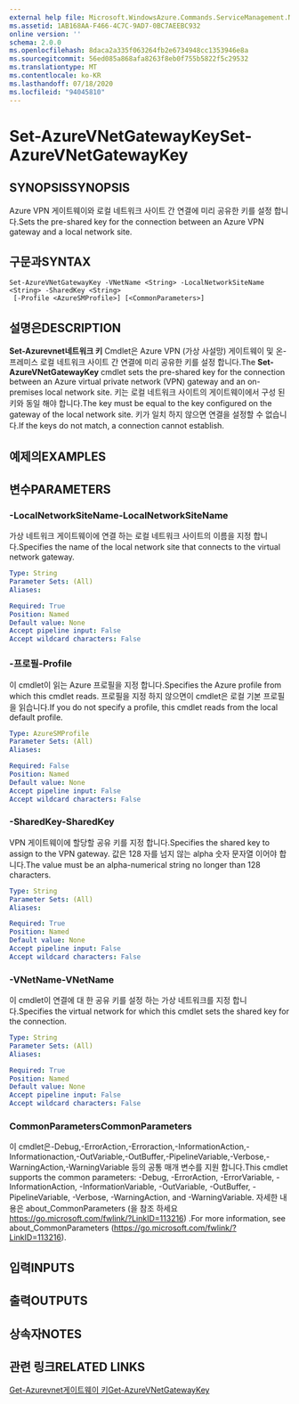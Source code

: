 ```yaml
---
external help file: Microsoft.WindowsAzure.Commands.ServiceManagement.Network.dll-Help.xml
ms.assetid: 1AB168AA-F466-4C7C-9AD7-0BC7AEEBC932
online version: ''
schema: 2.0.0
ms.openlocfilehash: 8daca2a335f063264fb2e6734948cc1353946e8a
ms.sourcegitcommit: 56ed085a868afa8263f8eb0f755b5822f5c29532
ms.translationtype: MT
ms.contentlocale: ko-KR
ms.lasthandoff: 07/18/2020
ms.locfileid: "94045810"
---
```

# <span data-ttu-id="63fae-101">Set-AzureVNetGatewayKey</span><span class="sxs-lookup"><span data-stu-id="63fae-101">Set-AzureVNetGatewayKey</span></span>

## <span data-ttu-id="63fae-102">SYNOPSIS</span><span class="sxs-lookup"><span data-stu-id="63fae-102">SYNOPSIS</span></span>
<span data-ttu-id="63fae-103">Azure VPN 게이트웨이와 로컬 네트워크 사이트 간 연결에 미리 공유한 키를 설정 합니다.</span><span class="sxs-lookup"><span data-stu-id="63fae-103">Sets the pre-shared key for the connection between an Azure VPN gateway and a local network site.</span></span>

## <span data-ttu-id="63fae-104">구문과</span><span class="sxs-lookup"><span data-stu-id="63fae-104">SYNTAX</span></span>

```
Set-AzureVNetGatewayKey -VNetName <String> -LocalNetworkSiteName <String> -SharedKey <String>
 [-Profile <AzureSMProfile>] [<CommonParameters>]
```

## <span data-ttu-id="63fae-105">설명은</span><span class="sxs-lookup"><span data-stu-id="63fae-105">DESCRIPTION</span></span>
<span data-ttu-id="63fae-106">**Set-Azurevnet네트워크 키** Cmdlet은 Azure VPN (가상 사설망) 게이트웨이 및 온-프레미스 로컬 네트워크 사이트 간 연결에 미리 공유한 키를 설정 합니다.</span><span class="sxs-lookup"><span data-stu-id="63fae-106">The **Set-AzureVNetGatewayKey** cmdlet sets the pre-shared key for the connection between an Azure virtual private network (VPN) gateway and an on-premises local network site.</span></span>
<span data-ttu-id="63fae-107">키는 로컬 네트워크 사이트의 게이트웨이에서 구성 된 키와 동일 해야 합니다.</span><span class="sxs-lookup"><span data-stu-id="63fae-107">The key must be equal to the key configured on the gateway of the local network site.</span></span>
<span data-ttu-id="63fae-108">키가 일치 하지 않으면 연결을 설정할 수 없습니다.</span><span class="sxs-lookup"><span data-stu-id="63fae-108">If the keys do not match, a connection cannot establish.</span></span>

## <span data-ttu-id="63fae-109">예제의</span><span class="sxs-lookup"><span data-stu-id="63fae-109">EXAMPLES</span></span>

## <span data-ttu-id="63fae-110">변수</span><span class="sxs-lookup"><span data-stu-id="63fae-110">PARAMETERS</span></span>

### <span data-ttu-id="63fae-111">-LocalNetworkSiteName</span><span class="sxs-lookup"><span data-stu-id="63fae-111">-LocalNetworkSiteName</span></span>
<span data-ttu-id="63fae-112">가상 네트워크 게이트웨이에 연결 하는 로컬 네트워크 사이트의 이름을 지정 합니다.</span><span class="sxs-lookup"><span data-stu-id="63fae-112">Specifies the name of the local network site that connects to the virtual network gateway.</span></span>

```yaml
Type: String
Parameter Sets: (All)
Aliases: 

Required: True
Position: Named
Default value: None
Accept pipeline input: False
Accept wildcard characters: False
```

### <span data-ttu-id="63fae-113">-프로필</span><span class="sxs-lookup"><span data-stu-id="63fae-113">-Profile</span></span>
<span data-ttu-id="63fae-114">이 cmdlet이 읽는 Azure 프로필을 지정 합니다.</span><span class="sxs-lookup"><span data-stu-id="63fae-114">Specifies the Azure profile from which this cmdlet reads.</span></span> <span data-ttu-id="63fae-115">프로필을 지정 하지 않으면이 cmdlet은 로컬 기본 프로필을 읽습니다.</span><span class="sxs-lookup"><span data-stu-id="63fae-115">If you do not specify a profile, this cmdlet reads from the local default profile.</span></span>

```yaml
Type: AzureSMProfile
Parameter Sets: (All)
Aliases: 

Required: False
Position: Named
Default value: None
Accept pipeline input: False
Accept wildcard characters: False
```

### <span data-ttu-id="63fae-116">-SharedKey</span><span class="sxs-lookup"><span data-stu-id="63fae-116">-SharedKey</span></span>
<span data-ttu-id="63fae-117">VPN 게이트웨이에 할당할 공유 키를 지정 합니다.</span><span class="sxs-lookup"><span data-stu-id="63fae-117">Specifies the shared key to assign to the VPN gateway.</span></span>
<span data-ttu-id="63fae-118">값은 128 자를 넘지 않는 alpha 숫자 문자열 이어야 합니다.</span><span class="sxs-lookup"><span data-stu-id="63fae-118">The value must be an alpha-numerical string no longer than 128 characters.</span></span>

```yaml
Type: String
Parameter Sets: (All)
Aliases: 

Required: True
Position: Named
Default value: None
Accept pipeline input: False
Accept wildcard characters: False
```

### <span data-ttu-id="63fae-119">-VNetName</span><span class="sxs-lookup"><span data-stu-id="63fae-119">-VNetName</span></span>
<span data-ttu-id="63fae-120">이 cmdlet이 연결에 대 한 공유 키를 설정 하는 가상 네트워크를 지정 합니다.</span><span class="sxs-lookup"><span data-stu-id="63fae-120">Specifies the virtual network for which this cmdlet sets the shared key for the connection.</span></span>

```yaml
Type: String
Parameter Sets: (All)
Aliases: 

Required: True
Position: Named
Default value: None
Accept pipeline input: False
Accept wildcard characters: False
```

### <span data-ttu-id="63fae-121">CommonParameters</span><span class="sxs-lookup"><span data-stu-id="63fae-121">CommonParameters</span></span>
<span data-ttu-id="63fae-122">이 cmdlet은-Debug,-ErrorAction,-Erroraction,-InformationAction,-Informationaction,-OutVariable,-OutBuffer,-PipelineVariable,-Verbose,-WarningAction,-WarningVariable 등의 공통 매개 변수를 지원 합니다.</span><span class="sxs-lookup"><span data-stu-id="63fae-122">This cmdlet supports the common parameters: -Debug, -ErrorAction, -ErrorVariable, -InformationAction, -InformationVariable, -OutVariable, -OutBuffer, -PipelineVariable, -Verbose, -WarningAction, and -WarningVariable.</span></span> <span data-ttu-id="63fae-123">자세한 내용은 about_CommonParameters (을 참조 하세요 https://go.microsoft.com/fwlink/?LinkID=113216) .</span><span class="sxs-lookup"><span data-stu-id="63fae-123">For more information, see about_CommonParameters (https://go.microsoft.com/fwlink/?LinkID=113216).</span></span>

## <span data-ttu-id="63fae-124">입력</span><span class="sxs-lookup"><span data-stu-id="63fae-124">INPUTS</span></span>

## <span data-ttu-id="63fae-125">출력</span><span class="sxs-lookup"><span data-stu-id="63fae-125">OUTPUTS</span></span>

## <span data-ttu-id="63fae-126">상속자</span><span class="sxs-lookup"><span data-stu-id="63fae-126">NOTES</span></span>

## <span data-ttu-id="63fae-127">관련 링크</span><span class="sxs-lookup"><span data-stu-id="63fae-127">RELATED LINKS</span></span>

[<span data-ttu-id="63fae-128">Get-Azurevnet게이트웨이 키</span><span class="sxs-lookup"><span data-stu-id="63fae-128">Get-AzureVNetGatewayKey</span></span>](./Get-AzureVNetGatewayKey.md)


